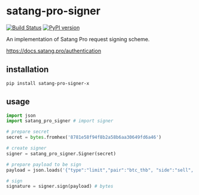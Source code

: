 # satang-pro-signer

[![Build Status](https://travis-ci.org/thebevrishot/satang-pro-signer.svg?branch=master)](https://travis-ci.org/thebevrishot/satang-pro-signer)
[![PyPI version](https://badge.fury.io/py/satang-pro-signer-x.svg)](https://badge.fury.io/py/satang-pro-signer-x)

An implementation of Satang Pro request signing scheme.

https://docs.satang.pro/authentication

## installation

```
pip install satang-pro-signer-x
```

## usage

```python
import json
import satang_pro_signer # import signer

# prepare secret
secret = bytes.fromhex('8781e58f94f8b2a58b6aa30649fd6a46')

# create signer
signer = satang_pro_signer.Signer(secret)

# prepare payload to be sign
payload = json.loads('{"type":"limit","pair":"btc_thb", "side":"sell", "price":"100000", "amount":"100", "none":"1570763737"}')

# sign
signature = signer.sign(payload) # bytes
```